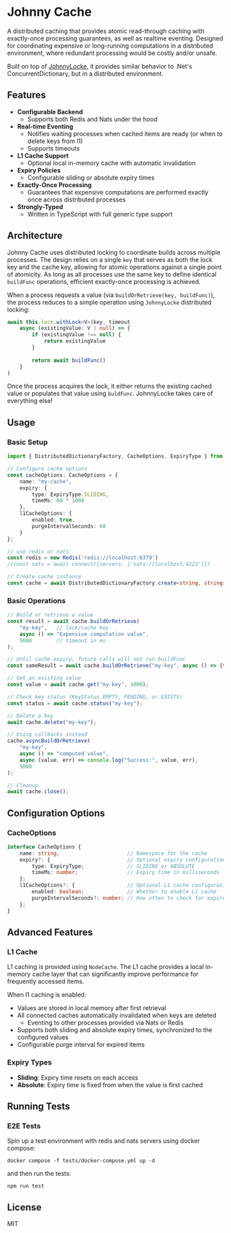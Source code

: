 # Johnny Cache

A distributed caching that provides atomic read-through caching with exactly-once processing guarantees, as well as realtime eventing. Designed for coordinating expensive or long-running computations in a distributed environment, where redundant processing would be costly and/or unsafe.

Built on top of [JohnnyLocke](https://github.com/jbagatta/johnny-locke), it provides similar behavior to .Net's ConcurrentDictionary, but in a distributed environment.

## Features

- **Configurable Backend**
    - Supports both Redis and Nats under the hood
- **Real-time Eventing**
    - Notifies waiting processes when cached items are ready (or when to delete keys from l1)
    - Supports timeouts
- **L1 Cache Support**
    - Optional local in-memory cache with automatic invalidation
- **Expiry Policies**
    - Configurable sliding or absolute expiry times
- **Exactly-Once Processing**
    - Guarantees that expensive computations are performed exactly once across distributed processes
- **Strongly-Typed**
    - Written in TypeScript with full generic type support

## Architecture

Johnny Cache uses distributed locking to coordinate builds across multiple processes. The design relies on a single `key` that serves as both the lock key and the cache key, allowing for atomic operations against a single point of atomicity. As long as all processes use the same key to define identical `buildFunc` operations, efficient exactly-once processing is achieved.

When a process requests a value (via `buildOrRetrieve(key, buildFunc)`), the process reduces to a simple operation using `JohnnyLocke` distributed locking:
```typescript
await this.lock.withLock<V>(key, timeout
    async (existingValue: V | null) => {
        if (existingValue !== null) {
            return existingValue
        }
            
        return await buildFunc()
    }
)
```

Once the process acquires the lock, it either returns the existing cached value or populates that value using `buldFunc`. JohnnyLocke takes care of everything else!

## Usage

### Basic Setup

```typescript
import { DistributedDictionaryFactory, CacheOptions, ExpiryType } from 'johnny-cache';

// Configure cache options
const cacheOptions: CacheOptions = {
    name: "my-cache",
    expiry: {
        type: ExpiryType.SLIDING,
        timeMs: 60 * 1000 
    },
    l1CacheOptions: {
        enabled: true,
        purgeIntervalSeconds: 60
    }
};

// use redis or nats
const redis = new Redis('redis://localhost:6379')
//const nats = await connect({servers: ['nats://localhost:4222']})

// Create cache instance
const cache = await DistributedDictionaryFactory.create<string, string>(redis, cacheOptions);
```

### Basic Operations

```typescript
// Build or retrieve a value
const result = await cache.buildOrRetrieve(
    "my-key",   // lock/cache key
    async () => "Expensive computation value",
    5000        // timeout in ms
);

// Until cache expiry, future calls will not run buildFunc
const sameResult = await cache.buildOrRetrieve("my-key", async () => {throw new Error()}, 100);

// Get an existing value
const value = await cache.get("my-key", 1000); 

// Check key status (KeyStatus.EMPTY, PENDING, or EXISTS)
const status = await cache.status("my-key"); 

// Delete a key
await cache.delete("my-key");

// Using callbacks instead
cache.asyncBuildOrRetrieve(
    "my-key",
    async () => "computed value",
    async (value, err) => console.log("Success:", value, err),
    5000
);

// Cleanup
await cache.close();
```

## Configuration Options

### CacheOptions

```typescript
interface CacheOptions {
    name: string;                      // Namespace for the cache
    expiry?: {                         // Optional expiry configuration
        type: ExpiryType;              // SLIDING or ABSOLUTE
        timeMs: number;                // Expiry time in milliseconds
    };
    l1CacheOptions?: {                 // Optional L1 cache configuration
        enabled: boolean;              // Whether to enable L1 cache
        purgeIntervalSeconds?: number; // How often to check for expired items
    };
}
```

## Advanced Features

### L1 Cache

L1 caching is provided using `NodeCache`. The L1 cache provides a local in-memory cache layer that can significantly improve performance for frequently accessed items. 

When l1 caching is enabled:
- Values are stored in local memory after first retrieval
- All connected caches automatically invalidated when keys are deleted
    - Eventing to other processes provided via Nats or Redis
- Supports both sliding and absolute expiry times, synchronized to the configured values
- Configurable purge interval for expired items

### Expiry Types

- **Sliding**: Expiry time resets on each access
- **Absolute**: Expiry time is fixed from when the value is first cached

## Running Tests

### E2E Tests

Spin up a test environment with redis and nats servers using docker compose:
```
docker compose -f tests/docker-compose.yml up -d
```

and then run the tests:
```
npm run test
```

## License

MIT 